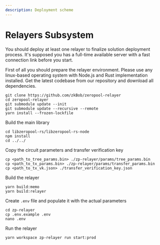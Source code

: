 ```yaml
---
description: Deployment scheme
---
```


# Relayers Subsystem

You should deploy at least one relayer to finalize solution deployment process. It's supposed you has a full-time available server with a fast connection link before you start.

First of all you should prepare the relayer environment. Please use any linux-based operating system with Node.js and Rust implementation installed. Get the latest codebase from our repository and download all dependencies.

```
git clone https://github.com/zkBob/zeropool-relayer
cd zeropool-relayer
git submodule update --init
git submodule update --recursive --remote
yarn install --frozen-lockfile
```

Build the main library

```
cd libzeropool-rs/libzeropool-rs-node
npm install
cd ../../
```

Copy the circuit parameters and transfer verification key

```
cp <path_to_tree_params.bin> ./zp-relayer/params/tree_params.bin
cp <path_to_tx_params.bin> ./zp-relayer/params/transfer_params.bin
cp <path_to_tx_vk.json> ./transfer_verification_key.json
```

Build the relayer

```
yarn build:memo
yarn build:relayer
```

Create `.env` file and populate it with the actual parameters

```
cd zp-relayer
cp .env.example .env
nano .env
```

Run the relayer

```
yarn workspace zp-relayer run start:prod
```
